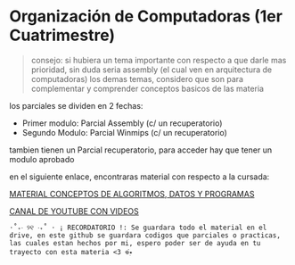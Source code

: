 # Organización de Computadoras  (1er Cuatrimestre)
 > consejo: si hubiera un tema importante con respecto a que darle mas prioridad, sin duda seria assembly (el cual ven en arquitectura de computadoras) los demas temas, considero que son para complementar y comprender conceptos basicos de las materia  


los parciales se dividen en 2 fechas:
* Primer modulo: Parcial Assembly (c/ un recuperatorio)
* Segundo Modulo: Parcial Winmips (c/ un recuperatorio)

tambien tienen un Parcial recuperatorio, para acceder hay que tener un modulo aprobado 

en el siguiente enlace, encontraras material con respecto a la cursada:

[MATERIAL CONCEPTOS DE ALGORITMOS, DATOS Y PROGRAMAS](https://drive.google.com/drive/folders/1_nw1hwXOx8gOv5GTngrEAM-XOWI4JvV7?usp=sharing)

[CANAL DE YOUTUBE CON VIDEOS](https://www.youtube.com/@dulicito)


`⋅˚₊‧ ୨୧ ‧₊˚ ⋅ ¡ RECORDATORIO !: Se guardara todo el material en el drive, en este github se guardara codigos que parciales o practicas, las cuales estan hechos por mi, espero poder ser de ayuda en tu trayecto con esta materia <3 𖦹๋࣭⭑`
